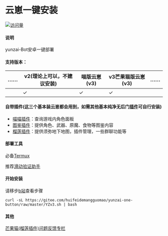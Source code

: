 # 云崽一键安装

[![访问量](https://profile-counter.glitch.me/yunzai-one-button/count.svg)](https://gitee.com/huifeidemangguomaocoder/yunzai-one-button/edit)

#### 说明

yunzai-Bot安卓一键部署

#### 支持版本：
| …… | v2(理论上可以，不建议安装) | 喵版云崽(v3) | v3芒果猫版云崽(v3) | …… |
| ---------- | -------- | --------- | --------- | --------- |
|  | ✓ | ✓ | ✓ |   |

#### 自带插件(这三个基本装云崽都会用到，如需其他**基本纯净无后门**[插件](https://gitee.com/huifeidemangguomao/yunzai-one-button/include.md)可自行安装)
- [喵喵插件](https://gitee.com/yoimiya-kokomi/miao-plugin)：查询游戏内角色面板
- [图鉴插件](https://gitee.com/Ctrlcvs/xiaoyao-cvs-plugin)：提供角色、武器、原魔、食物等图鉴内容
- [榴莲插件](https://gitee.com/huifeidemangguomao/liulian-plugin)：提供须弥地下地图，插件管理，一些群聊功能等

#### 部署工具

必备[Termux](https://f-droid.org/repo/com.termux_118.apk)

推荐[滑动验证助手](https://maupdate.rainchan.win/txcaptcha.apk) 

#### 开始安装

请移步[b站](https://b23.tv/3RU04tY)查看步骤

```
curl -sL https://gitee.com/huifeidemangguomao/yunzai-one-button/raw/master/YZv3.sh | bash
```
#### 其他

[芒果猫(榴莲插件)问题反馈专栏](https://b23.tv/k4k0PDt)
